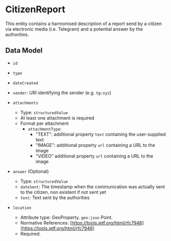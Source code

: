 # CitizenReport

This entity contains a harmonised description of a report send by a citizen via electronic media (i.e. Telegram) and a potential answer by the authorities.

## Data Model

- `id`

- `type`

- `dateCreated`

- `sender`: URI identifying the sender (e.g. `tg:xyz`)

- `attachments`
  - Type: `structuredValue`
  - At least one attachment is required
  - Format per attachment
    - `attachmentType`:
      - "TEXT": additional property `text` containing the user-supplied text
      - "IMAGE": additional property `url` containing a URL to the image
      - "VIDEO" additional property `url` containing a URL to the image

- `answer` (Optional)
  - Type: `structuredValue`
  - `dateSent`: The timestamp when the communication was actually sent to the citizen, non existent if not sent yet
  - `text`: Text sent by the authorities

- `location`

  - Attribute type: GeoProperty. `geo:json` Point.
  - Normative References:
        [https://tools.ietf.org/html/rfc7946](https://tools.ietf.org/html/rfc7946)
  - Required.
